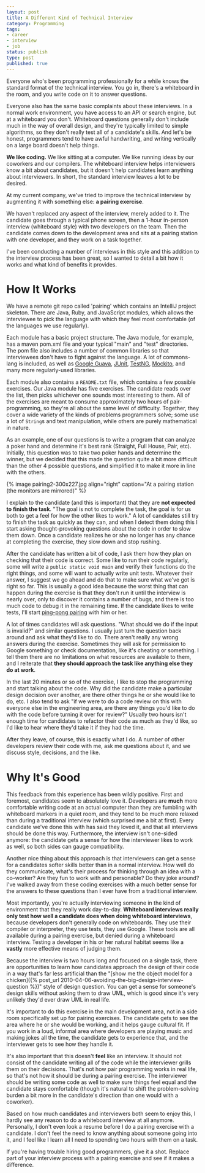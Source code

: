 ```yaml
---
layout: post
title: A Different Kind of Technical Interview
category: Programming
tags:
- career
- interview
- job
status: publish
type: post
published: true
---
```


Everyone who's been programming professionally for a while knows the standard format of the technical interview.  You go in, there's a whiteboard in the room, and you write code on it to answer questions.

Everyone also has the same basic complaints about these interviews.  In a normal work environment, you have access to an API or search engine, but at a whiteboard you don't.  Whiteboard questions generally don't include much in the way of overall design, and they're typically limited to simple algorithms, so they don't really test all of a candidate's skills.  And let's be honest, programmers tend to have awful handwriting, and writing vertically on a large board doesn't help things.

**We like coding.**  We like sitting at a computer.  We like running ideas by our coworkers and our compilers.  The whiteboard interview helps interviewers know a bit about candidates, but it doesn't help candidates learn anything about interviewers.  In short, the standard interview leaves a lot to be desired.

At my current company, we've tried to improve the technical interview by augmenting it with something else: **a pairing exercise**.

We haven't replaced any aspect of the interview, merely added to it.  The candidate goes through a typical phone screen, then a 1-hour in-person interview (whiteboard style) with two developers on the team.  Then the candidate comes down to the development area and sits at a pairing station with one developer, and they work on a task together.

I've been conducting a number of interviews in this style and this addition to the interview process has been great, so I wanted to detail a bit how it works and what kind of benefits it provides.

# How It Works

We have a remote git repo called 'pairing' which contains an IntelliJ project skeleton.  There are Java, Ruby, and JavaScript modules, which allows the interviewee to pick the language with which they feel most comfortable (of the languages we use regularly).

Each module has a basic project structure.  The Java module, for example, has a maven pom.xml file and your typical "main" and "test" directories.  The pom file also includes a number of common libraries so that interviewees don't have to fight against the language.  A lot of commons-lang is included, as well as [Google Guava](http://code.google.com/p/guava-libraries/), [JUnit](http://www.junit.org/), [TestNG](http://testng.org/doc/index.html), [Mockito](http://testng.org/doc/index.html), and many more regularly-used libraries.

Each module also contains a `README.txt` file, which contains a few possible exercises.  Our Java module has five exercises.  The candidate reads over the list, then picks whichever one sounds most interesting to them.  All of the exercises are meant to consume approximately two hours of pair-programming, so they're all about the same level of difficulty.  Together, they cover a wide variety of the kinds of problems programmers solve; some use a lot of `String`s and text manipulation, while others are purely mathematical in nature.  

As an example, one of our questions is to write a program that can analyze a poker hand and determine it's best rank (Straight, Full House, Pair, etc).  Initially, this question was to take two poker hands and determine the winner, but we decided that this made the question quite a bit more difficult than the other 4 possible questions, and simplified it to make it more in line with the others.

{% image pairing2-300x227.jpg align="right" caption="At a pairing station (the monitors are mirrored)" %}

I explain to the candidate (and this is important) that they are **not expected to finish the task**. "The goal is not to complete the task, the goal is for us both to get a feel for how the other likes to work."  A lot of candidates still try to finish the task as quickly as they can, and when I detect them doing this I start asking thought-provoking questions about the code in order to slow them down.  Once a candidate realizes he or she no longer has any chance at completing the exercise, they slow down and stop rushing.

After the candidate has written a bit of code, I ask them how they plan on checking that their code is correct.  Some like to run their code regularly, some will write a `public static void main` and verify their functions do the right things, and some will want to actually write unit tests.  Whatever their answer, I suggest we go ahead and do that to make sure what we've got is right so far.  This is usually a good idea because the worst thing that can happen during the exercise is that they don't run it until the interview is nearly over, only to discover it contains a number of bugs, and there is too much code to debug it in the remaining time.  If the candidate likes to write tests, I'll start [ping-pong pairing](http://en.wikipedia.org/wiki/Pair_programming#Ping_pong_pair_programming) with him or her.

A lot of times candidates will ask questions.  "What should we do if the input is invalid?" and similar questions.  I usually just turn the question back around and ask what they'd like to do.  There aren't really any wrong answers during the exercise.  Sometimes they will ask for permission to Google something or check documentation, like it's cheating or something.  I tell them there are no limitations on what resources are available to them, and I reiterate that **they should approach the task like anything else they do at work**.

In the last 20 minutes or so of the exercise, I like to stop the programming and start talking about the code.  Why did the candidate make a particular design decision over another, are there other things he or she would like to do, etc.  I also tend to ask "if we were to do a code review on this with everyone else in the engineering area, are there any things you'd like to do with the code before turning it over for review?"  Usually two hours isn't enough time for candidates to refactor their code as much as they'd like, so I'd like to hear where they'd take it if they had the time.

After they leave, of course, this is exactly what I do.  A number of other developers review their code with me, ask me questions about it, and we discuss style, decisions, and the like. 

# Why It's Good

This feedback from this experience has been wildly positive.  First and foremost, candidates seem to absolutely love it.  Developers are **much** more comfortable writing code at an actual computer than they are fumbling with whiteboard markers in a quiet room, and they tend to be much more relaxed than during a traditional interview (which surprised me a bit at first).  Every candidate we've done this with has said they loved it, and that all interviews should be done this way.  Furthermore, the interview isn't one-sided anymore: the candidate gets a sense for how the interviewer likes to work as well, so both sides can gauge compatibility.

Another nice thing about this approach is that interviewers can get a sense for a candidates softer skills better than in a normal interview.  How well do they communicate, what's their process for thinking through an idea with a co-worker?  Are they fun to work with and personable?  Do they joke around?  I've walked away from these coding exercises with a much better sense for the answers to these questions than I ever have from a traditional interview.

Most importantly, you're actually interviewing someone in the kind of environment that they really work day-to-day.  **Whiteboard interviews really only test how well a candidate does when doing whiteboard interviews**, because developers don't generally code on whiteboards.  They use their compiler or interpreter, they use tests, they use Google.  These tools are all available during a pairing exercise, but denied during a whiteboard interview.  Testing a developer in his or her natural habitat seems like a **vastly** more effective means of judging them.

Because the interview is two hours long and focused on a single task, there are opportunities to learn how candidates approach the design of their code in a way that's far less artificial than the "[show me the object model for a chicken]({% post_url 2010-04-06-avoiding-the-big-design-interview-question %})" style of design question.  You can get a sense for someone's design skills without asking them to draw UML, which is good since it's very unlikely they'd ever draw UML in real life.

It's important to do this exercise in the main development area, not in a side room specifically set up for pairing exercises.  The candidate gets to see the area where he or she would be working, and it helps gauge cultural fit.  If you work in a loud, informal area where developers are playing music and making jokes all the time, the candidate gets to experience that, and the interviewer gets to see how they handle it.  

It's also important that this doesn't **feel** like an interview.  It should not consist of the candidate writing all of the code while the interviewer grills them on their decisions.  That's not how pair programming works in real life, so that's not how it should be during a pairing exercise.  The interviewer should be writing some code as well to make sure things feel equal and the candidate stays comfortable (though it's natural to shift the problem-solving burden a bit more in the candidate's direction than one would with a coworker).

Based on how much candidates and interviewers both seem to enjoy this, I hardly see any reason to do a whiteboard interview at all anymore.  Personally, I don't even look a resume before I do a pairing exercise with a candidate.  I don't feel the need to know anything about someone going into it, and I feel like I learn all I need to spending two hours with them on a task.

If you're having trouble hiring good programmers, give it a shot.  Replace part of your interview process with a pairing exercise and see if it makes a difference.

